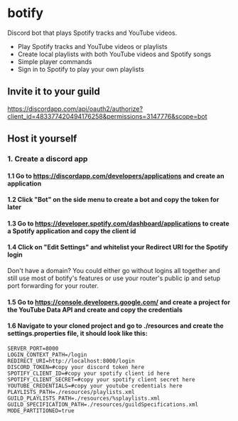 # botify
Discord bot that plays Spotify tracks and YouTube videos.

* Play Spotify tracks and YouTube videos or playlists
* Create local playlists with both YouTube videos and Spotify songs
* Simple player commands
* Sign in to Spotify to play your own playlists

## Invite it to your guild

https://discordapp.com/api/oauth2/authorize?client_id=483377420494176258&permissions=3147776&scope=bot

## Host it yourself

### 1. Create a discord app

#### 1.1 Go to https://discordapp.com/developers/applications and create an application
#### 1.2 Click "Bot" on the side menu to create a bot and copy the token for later
#### 1.3 Go to https://developer.spotify.com/dashboard/applications to create a Spotify application and copy the client id
#### 1.4 Click on "Edit Settings" and whitelist your Redirect URI for the Spotify login
Don't have a domain? You could either go without logins all together and still use most of botify's features or use your
router's public ip and setup port forwarding for your router.
#### 1.5 Go to https://console.developers.google.com/ and create a project for the YouTube Data API and create and copy the credentials
#### 1.6 Navigate to your cloned project and go to ./resources and create the settings.properties file, it should look like this:
```
SERVER_PORT=8000
LOGIN_CONTEXT_PATH=/login
REDIRECT_URI=http://localhost:8000/login
DISCORD_TOKEN=#copy your discord token here
SPOTIFY_CLIENT_ID=#copy your spotify client id here
SPOTIFY_CLIENT_SECRET=#copy your spotify client secret here
YOUTUBE_CREDENTIALS=#copy your youtube credentials here
PLAYLISTS_PATH=./resources/playlists.xml
GUILD_PLAYLISTS_PATH=./resources/%splaylists.xml
GUILD_SPECIFICATION_PATH=./resources/guildSpecifications.xml
MODE_PARTITIONED=true
```